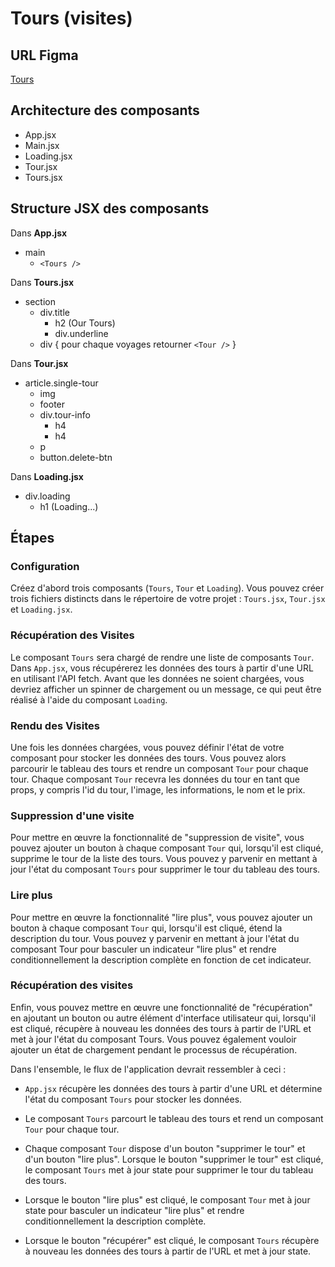 # Tours (visites)

## URL Figma

[Tours](https://www.figma.com/file/OnLoM3AzBFaHzSc2iolJS0/Tours?node-id=0%3A1&t=wiRXOlTLN5ehekYI-1)

## Architecture des composants

- App.jsx
- Main.jsx
- Loading.jsx
- Tour.jsx
- Tours.jsx

## Structure JSX des composants

Dans **App.jsx**

- main
  - `<Tours />`

Dans **Tours.jsx**

- section
  - div.title
    - h2 (Our Tours)
    - div.underline
  - div { pour chaque voyages retourner `<Tour />` }

Dans **Tour.jsx**

- article.single-tour
  - img
  - footer
  - div.tour-info
    - h4
    - h4
  - p
  - button.delete-btn

Dans **Loading.jsx**

- div.loading
  - h1 (Loading...)

## Étapes

### Configuration

Créez d'abord trois composants (`Tours`, `Tour` et `Loading`). Vous pouvez créer trois fichiers distincts dans le répertoire de votre projet : `Tours.jsx`, `Tour.jsx` et `Loading.jsx`.

### Récupération des Visites

Le composant `Tours` sera chargé de rendre une liste de composants `Tour`. Dans `App.jsx`, vous récupérerez les données des tours à partir d'une URL en utilisant l'API fetch. Avant que les données ne soient chargées, vous devriez afficher un spinner de chargement ou un message, ce qui peut être réalisé à l'aide du composant `Loading`.

### Rendu des Visites

Une fois les données chargées, vous pouvez définir l'état de votre composant pour stocker les données des tours. Vous pouvez alors parcourir le tableau des tours et rendre un composant `Tour` pour chaque tour. Chaque composant `Tour` recevra les données du tour en tant que props, y compris l'id du tour, l'image, les informations, le nom et le prix.

### Suppression d'une visite

Pour mettre en œuvre la fonctionnalité de "suppression de visite", vous pouvez ajouter un bouton à chaque composant `Tour` qui, lorsqu'il est cliqué, supprime le tour de la liste des tours. Vous pouvez y parvenir en mettant à jour l'état du composant `Tours` pour supprimer le tour du tableau des tours.

### Lire plus

Pour mettre en œuvre la fonctionnalité "lire plus", vous pouvez ajouter un bouton à chaque composant `Tour` qui, lorsqu'il est cliqué, étend la description du tour. Vous pouvez y parvenir en mettant à jour l'état du composant Tour pour basculer un indicateur "lire plus" et rendre conditionnellement la description complète en fonction de cet indicateur.

### Récupération des visites

Enfin, vous pouvez mettre en œuvre une fonctionnalité de "récupération" en ajoutant un bouton ou autre élément d'interface utilisateur qui, lorsqu'il est cliqué, récupère à nouveau les données des tours à partir de l'URL et met à jour l'état du composant Tours. Vous pouvez également vouloir ajouter un état de chargement pendant le processus de récupération.

Dans l'ensemble, le flux de l'application devrait ressembler à ceci :

- `App.jsx` récupère les données des tours à partir d'une URL et détermine l'état du composant `Tours` pour stocker les données.

- Le composant `Tours` parcourt le tableau des tours et rend un composant `Tour` pour chaque tour.

- Chaque composant `Tour` dispose d'un bouton "supprimer le tour" et d'un bouton "lire plus". Lorsque le bouton "supprimer le tour" est cliqué, le composant `Tours` met à jour state pour supprimer le tour du tableau des tours.

- Lorsque le bouton "lire plus" est cliqué, le composant `Tour` met à jour state pour basculer un indicateur "lire plus" et rendre conditionnellement la description complète.

- Lorsque le bouton "récupérer" est cliqué, le composant `Tours` récupère à nouveau les données des tours à partir de l'URL et met à jour state.
